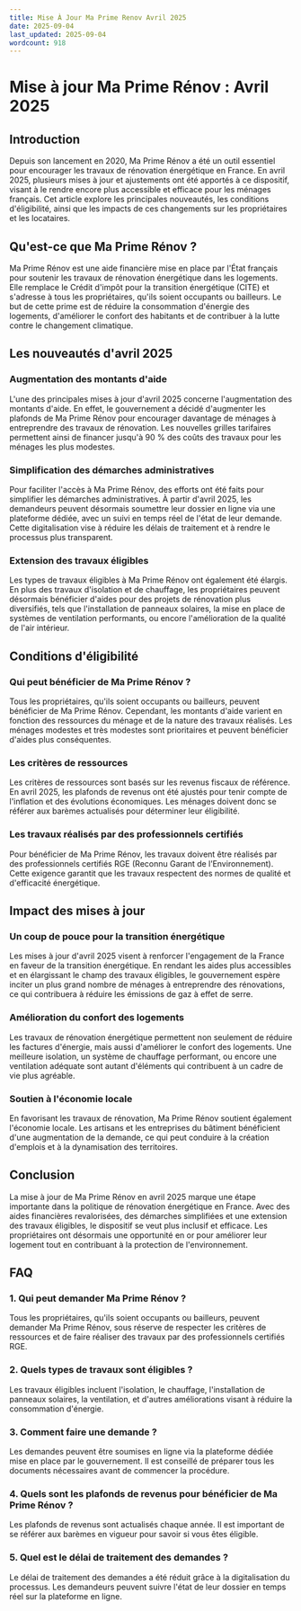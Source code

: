 ```yaml
---
title: Mise À Jour Ma Prime Renov Avril 2025
date: 2025-09-04
last_updated: 2025-09-04
wordcount: 918
---
```


# Mise à jour Ma Prime Rénov : Avril 2025

## Introduction

Depuis son lancement en 2020, Ma Prime Rénov a été un outil essentiel pour encourager les travaux de rénovation énergétique en France. En avril 2025, plusieurs mises à jour et ajustements ont été apportés à ce dispositif, visant à le rendre encore plus accessible et efficace pour les ménages français. Cet article explore les principales nouveautés, les conditions d'éligibilité, ainsi que les impacts de ces changements sur les propriétaires et les locataires.

## Qu'est-ce que Ma Prime Rénov ?

Ma Prime Rénov est une aide financière mise en place par l'État français pour soutenir les travaux de rénovation énergétique dans les logements. Elle remplace le Crédit d'impôt pour la transition énergétique (CITE) et s'adresse à tous les propriétaires, qu'ils soient occupants ou bailleurs. Le but de cette prime est de réduire la consommation d'énergie des logements, d'améliorer le confort des habitants et de contribuer à la lutte contre le changement climatique.

## Les nouveautés d'avril 2025

### Augmentation des montants d'aide

L'une des principales mises à jour d'avril 2025 concerne l'augmentation des montants d'aide. En effet, le gouvernement a décidé d'augmenter les plafonds de Ma Prime Rénov pour encourager davantage de ménages à entreprendre des travaux de rénovation. Les nouvelles grilles tarifaires permettent ainsi de financer jusqu'à 90 % des coûts des travaux pour les ménages les plus modestes.

### Simplification des démarches administratives

Pour faciliter l'accès à Ma Prime Rénov, des efforts ont été faits pour simplifier les démarches administratives. À partir d'avril 2025, les demandeurs peuvent désormais soumettre leur dossier en ligne via une plateforme dédiée, avec un suivi en temps réel de l'état de leur demande. Cette digitalisation vise à réduire les délais de traitement et à rendre le processus plus transparent.

### Extension des travaux éligibles

Les types de travaux éligibles à Ma Prime Rénov ont également été élargis. En plus des travaux d'isolation et de chauffage, les propriétaires peuvent désormais bénéficier d'aides pour des projets de rénovation plus diversifiés, tels que l'installation de panneaux solaires, la mise en place de systèmes de ventilation performants, ou encore l'amélioration de la qualité de l'air intérieur.

## Conditions d'éligibilité

### Qui peut bénéficier de Ma Prime Rénov ?

Tous les propriétaires, qu'ils soient occupants ou bailleurs, peuvent bénéficier de Ma Prime Rénov. Cependant, les montants d'aide varient en fonction des ressources du ménage et de la nature des travaux réalisés. Les ménages modestes et très modestes sont prioritaires et peuvent bénéficier d'aides plus conséquentes.

### Les critères de ressources

Les critères de ressources sont basés sur les revenus fiscaux de référence. En avril 2025, les plafonds de revenus ont été ajustés pour tenir compte de l'inflation et des évolutions économiques. Les ménages doivent donc se référer aux barèmes actualisés pour déterminer leur éligibilité.

### Les travaux réalisés par des professionnels certifiés

Pour bénéficier de Ma Prime Rénov, les travaux doivent être réalisés par des professionnels certifiés RGE (Reconnu Garant de l’Environnement). Cette exigence garantit que les travaux respectent des normes de qualité et d'efficacité énergétique.

## Impact des mises à jour

### Un coup de pouce pour la transition énergétique

Les mises à jour d'avril 2025 visent à renforcer l'engagement de la France en faveur de la transition énergétique. En rendant les aides plus accessibles et en élargissant le champ des travaux éligibles, le gouvernement espère inciter un plus grand nombre de ménages à entreprendre des rénovations, ce qui contribuera à réduire les émissions de gaz à effet de serre.

### Amélioration du confort des logements

Les travaux de rénovation énergétique permettent non seulement de réduire les factures d'énergie, mais aussi d'améliorer le confort des logements. Une meilleure isolation, un système de chauffage performant, ou encore une ventilation adéquate sont autant d'éléments qui contribuent à un cadre de vie plus agréable.

### Soutien à l'économie locale

En favorisant les travaux de rénovation, Ma Prime Rénov soutient également l'économie locale. Les artisans et les entreprises du bâtiment bénéficient d'une augmentation de la demande, ce qui peut conduire à la création d'emplois et à la dynamisation des territoires.

## Conclusion

La mise à jour de Ma Prime Rénov en avril 2025 marque une étape importante dans la politique de rénovation énergétique en France. Avec des aides financières revalorisées, des démarches simplifiées et une extension des travaux éligibles, le dispositif se veut plus inclusif et efficace. Les propriétaires ont désormais une opportunité en or pour améliorer leur logement tout en contribuant à la protection de l'environnement.

## FAQ

### 1. Qui peut demander Ma Prime Rénov ?

Tous les propriétaires, qu'ils soient occupants ou bailleurs, peuvent demander Ma Prime Rénov, sous réserve de respecter les critères de ressources et de faire réaliser des travaux par des professionnels certifiés RGE.

### 2. Quels types de travaux sont éligibles ?

Les travaux éligibles incluent l'isolation, le chauffage, l'installation de panneaux solaires, la ventilation, et d'autres améliorations visant à réduire la consommation d'énergie.

### 3. Comment faire une demande ?

Les demandes peuvent être soumises en ligne via la plateforme dédiée mise en place par le gouvernement. Il est conseillé de préparer tous les documents nécessaires avant de commencer la procédure.

### 4. Quels sont les plafonds de revenus pour bénéficier de Ma Prime Rénov ?

Les plafonds de revenus sont actualisés chaque année. Il est important de se référer aux barèmes en vigueur pour savoir si vous êtes éligible.

### 5. Quel est le délai de traitement des demandes ?

Le délai de traitement des demandes a été réduit grâce à la digitalisation du processus. Les demandeurs peuvent suivre l'état de leur dossier en temps réel sur la plateforme en ligne.